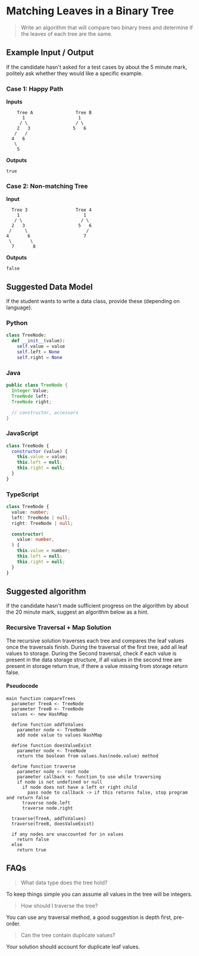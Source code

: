 # Matching Leaves in a Binary Tree

> Write an algorithm that will compare two binary trees and determine if the leaves of each tree are the same.

## Example Input / Output

If the candidate hasn't asked for a test cases by about the 5 minute mark, politely ask whether they would like a specific example.

### Case 1: Happy Path

**Inputs**

```text
    Tree A                Tree B
      1                    1
     / \                  / \
    2   3                5   6
   /   /
  4   6
   \
    5
```

**Outputs**

```plaintext
true
```

### Case 2: Non-matching Tree

**Input**

```text
  Tree 3                  Tree 4
    1                        1
   / \                      / \
  2   3                    5   6
 /     \                      /
4       6                    7
 \       \                  
  7       8
```

**Outputs**

```plaintext
false
```

## Suggested Data Model

If the student wants to write a data class, provide these (depending on language).

### Python

```python
class TreeNode:
  def __init__(value):
    self.value = value
    self.left = None
    self.right = None
```

### Java

```java
public class TreeNode {
  Integer Value;
  TreeNode left;
  TreeNode right;

  // constructor, accessors
}
```

### JavaScript

```javascript
class TreeNode {
  constructor (value) {
    this.value = value;
    this.left = null;
    this.right = null;
  }
}
```

### TypeScript

```typescript
class TreeNode {
  value: number;
  left: TreeNode | null;
  right: TreeNode | null;

  constructor(
    value: number,
  ) {
    this.value = number;
    this.left = null;
    this.right = null;
  }
}
```

## Suggested algorithm

If the candidate hasn't made sufficient progress on the algorithm by about the 20 minute mark, suggest an algorithm below as a hint.

### Recursive Traversal + Map Solution

The recursive solution traverses each tree and compares the leaf values once the traversals finish.  During the traversal of the first tree, add all leaf values to storage.  During the Second traversal, check if each value is present in the data storage structure, if all values in the second tree are present in storage return true, if there a value missing from storage return false.

#### Pseudocode

```plaintext
main function compareTrees
  parameter TreeA <- TreeNode
  parameter TreeB <- TreeNode
  values <- new HashMap

  define function addToValues
    parameter node <- TreeNode
    add node value to values HashMap

  define function doesValueExist
    parameter node <- TreeNode
    return the boolean from values.has(node.value) method

  define function traverse
    parameter node <- root node
    parameter callback <- function to use while traversing
    if node is not undefined or null
      if node does not have a left or right child
        pass node to callback -> if this returns false, stop program and return false
      traverse node.left
      traverse node.right

  traverse(TreeA, addToValues)
  traverse(TreeB, doesValueExist)

  if any nodes are unaccounted for in values
    return false
  else
    return true
```

## FAQs

> What data type does the tree hold?

To keep things simple you can assume all values in the tree will be integers.

> How should I traverse the tree?

You can use any traversal method,  a good suggestion is depth first, pre-order.

> Can the tree contain duplicate values?

Your solution should account for duplicate leaf values.
